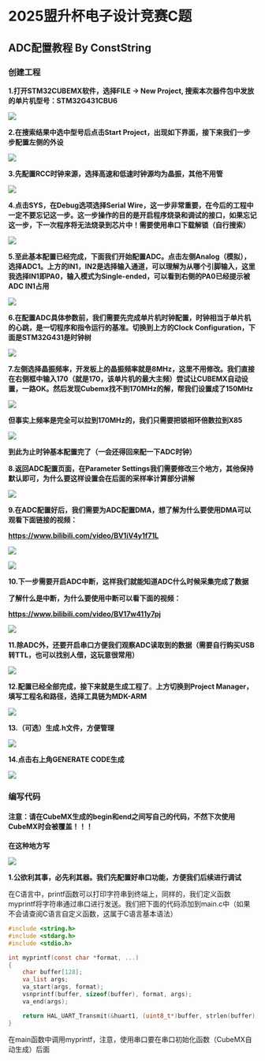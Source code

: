 # 2025盟升杯电子设计竞赛C题

## ADC配置教程 By ConstString

### 创建工程

**1.打开STM32CUBEMX软件，选择FILE -> New Project, 搜索本次器件包中发放的单片机型号：STM32G431CBU6**

![](../imgs/adc1.png)

**2.在搜索结果中选中型号后点击Start Project，出现如下界面，接下来我们一步步配置左侧的外设**

![](../imgs/adc2.png)

**3.先配置RCC时钟来源，选择高速和低速时钟源均为晶振，其他不用管**

![](../imgs/adc3.png)

**4.点击SYS，在Debug选项选择Serial Wire，这一步非常重要，在今后的工程中一定不要忘记这一步。这一步操作的目的是开启程序烧录和调试的接口，如果忘记这一步，下一次程序将无法烧录到芯片中！需要使用串口下载解锁（自行搜索）**

![](../imgs/adc4.png)

**5.至此基本配置已经完成，下面我们开始配置ADC。点击左侧Analog（模拟），选择ADC1。上方的IN1，IN2是选择输入通道，可以理解为从哪个引脚输入，这里我选择IN1即PA0，输入模式为Single-ended，可以看到右侧的PA0已经提示被ADC IN1占用**

![](../imgs/adc5.png)

**6.在配置ADC具体参数前，我们需要先完成单片机时钟配置，时钟相当于单片机的心跳，是一切程序和指令运行的基准。切换到上方的Clock Configuration，下面是STM32G431是时钟树**

![](../imgs/adc6.png)

**7.左侧选择晶振频率，开发板上的晶振频率就是8MHz，这里不用修改。我们直接在右侧框中输入170（就是170，该单片机的最大主频）尝试让CUBEMX自动设置，一路OK。然后发现Cubemx找不到170MHz的解，帮我们设置成了150MHz**

![](../imgs/adc7.png)

**但事实上频率是完全可以拉到170MHz的，我们只需要把锁相环倍数拉到X85**

![](../imgs/adc8.png)

**到此为止时钟基本配置完了（一会还得回来配一下ADC时钟）**

**8.返回ADC配置页面，在Parameter Settings我们需要修改三个地方，其他保持默认即可，为什么要这样设置会在后面的采样率计算部分讲解**

![](../imgs/adc9.png)

**9.在ADC配置好后，我们需要为ADC配置DMA，想了解为什么要使用DMA可以观看下面链接的视频：**

**https://www.bilibili.com/video/BV1iV4y1f71L**

![](../imgs/adc11.png)

![](../imgs/adc12.png)

**10.下一步需要开启ADC中断，这样我们就能知道ADC什么时候采集完成了数据**

**了解什么是中断，为什么要使用中断可以看下面的视频：**

**https://www.bilibili.com/video/BV17w411y7pj**

![](../imgs/adc13.png)

**11.除ADC外，还要开启串口方便我们观察ADC读取到的数据（需要自行购买USB转TTL，也可以找别人借，这玩意很常用）**

![](../imgs/adc10.png)

**12.配置已经全部完成，接下来就是生成工程了**。**上方切换到Project Manager，填写工程名和路径，选择工具链为MDK-ARM**

![](../imgs/adc14.png)

**13.（可选）生成.h文件，方便管理**

![](../imgs/adc15.png)

**14.点击右上角GENERATE CODE生成**

![](../imgs/adc16.png)

### 编写代码

#### 注意：请在CubeMX生成的begin和end之间写自己的代码，不然下次使用CubeMX时会被覆盖！！！

**在这种地方写**

![](../imgs/adc17.png)

**1.公欲利其事，必先利其器。我们先配置好串口功能，方便我们后续进行调试**

在C语言中，printf函数可以打印字符串到终端上，同样的，我们定义函数myprintf将字符串通过串口进行发送。我们把下面的代码添加到main.c中（如果不会请查阅C语言自定义函数，这属于C语言基本语法）

```c
#include <string.h>
#include <stdarg.h>
#include <stdio.h>

int myprintf(const char *format, ...)
{
    char buffer[128]; 
    va_list args;
    va_start(args, format);
    vsnprintf(buffer, sizeof(buffer), format, args);
    va_end(args);

    return HAL_UART_Transmit(&huart1, (uint8_t*)buffer, strlen(buffer), HAL_MAX_DELAY);
}
```

在main函数中调用myprintf，注意，使用串口要在串口初始化函数（CubeMX自动生成）后面

